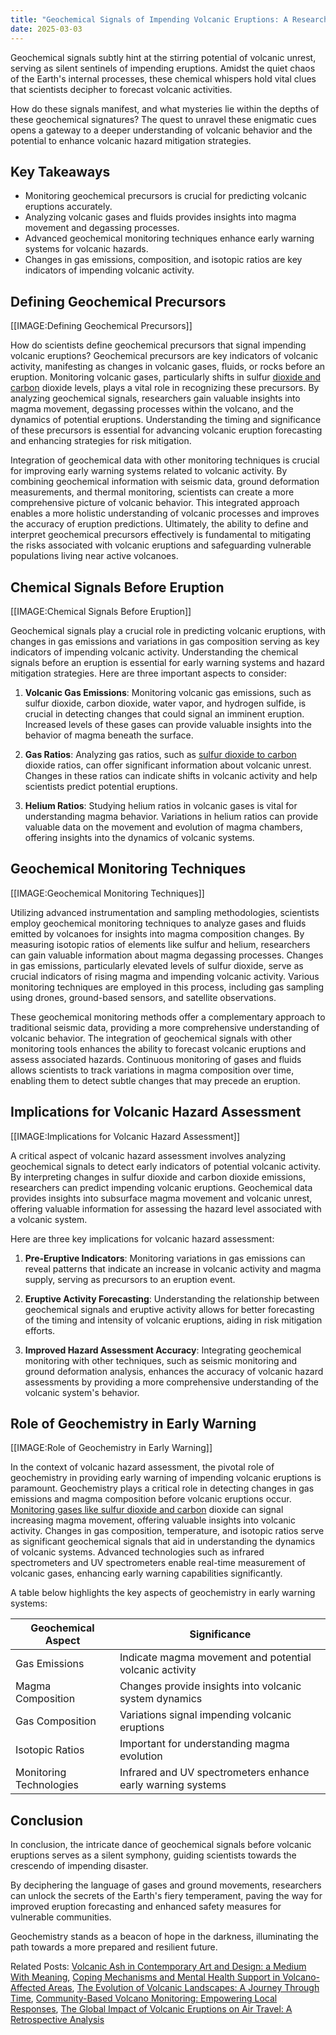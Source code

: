 ```yaml
---
title: "Geochemical Signals of Impending Volcanic Eruptions: A Research Frontier"
date: 2025-03-03
---
```


Geochemical signals subtly hint at the stirring potential of volcanic unrest, serving as silent sentinels of impending eruptions. Amidst the quiet chaos of the Earth's internal processes, these chemical whispers hold vital clues that scientists decipher to forecast volcanic activities.

How do these signals manifest, and what mysteries lie within the depths of these geochemical signatures? The quest to unravel these enigmatic cues opens a gateway to a deeper understanding of volcanic behavior and the potential to enhance volcanic hazard mitigation strategies.

## Key Takeaways

- Monitoring geochemical precursors is crucial for predicting volcanic eruptions accurately.
- Analyzing volcanic gases and fluids provides insights into magma movement and degassing processes.
- Advanced geochemical monitoring techniques enhance early warning systems for volcanic hazards.
- Changes in gas emissions, composition, and isotopic ratios are key indicators of impending volcanic activity.

## Defining Geochemical Precursors

\[\[IMAGE:Defining Geochemical Precursors\]\]

How do scientists define geochemical precursors that signal impending volcanic eruptions? Geochemical precursors are key indicators of volcanic activity, manifesting as changes in volcanic gases, fluids, or rocks before an eruption. Monitoring volcanic gases, particularly shifts in sulfur [dioxide and carbon](https://magmamatters.com/geothermal-energy-and-its-volcanic-origins/ "Geothermal Energy and Its Volcanic Origins") dioxide levels, plays a vital role in recognizing these precursors. By analyzing geochemical signals, researchers gain valuable insights into magma movement, degassing processes within the volcano, and the dynamics of potential eruptions. Understanding the timing and significance of these precursors is essential for advancing volcanic eruption forecasting and enhancing strategies for risk mitigation.

Integration of geochemical data with other monitoring techniques is crucial for improving early warning systems related to volcanic activity. By combining geochemical information with seismic data, ground deformation measurements, and thermal monitoring, scientists can create a more comprehensive picture of volcanic behavior. This integrated approach enables a more holistic understanding of volcanic processes and improves the accuracy of eruption predictions. Ultimately, the ability to define and interpret geochemical precursors effectively is fundamental to mitigating the risks associated with volcanic eruptions and safeguarding vulnerable populations living near active volcanoes.

## Chemical Signals Before Eruption

\[\[IMAGE:Chemical Signals Before Eruption\]\]

Geochemical signals play a crucial role in predicting volcanic eruptions, with changes in gas emissions and variations in gas composition serving as key indicators of impending volcanic activity. Understanding the chemical signals before an eruption is essential for early warning systems and hazard mitigation strategies. Here are three important aspects to consider:

1. **Volcanic Gas Emissions**: Monitoring volcanic gas emissions, such as sulfur dioxide, carbon dioxide, water vapor, and hydrogen sulfide, is crucial in detecting changes that could signal an imminent eruption. Increased levels of these gases can provide valuable insights into the behavior of magma beneath the surface.
    
2. **Gas Ratios**: Analyzing gas ratios, such as [sulfur dioxide to carbon](https://magmamatters.com/understanding-volcanic-formation-a-comprehensive-guide/ "Understanding Volcanic Formation: A Comprehensive Guide") dioxide ratios, can offer significant information about volcanic unrest. Changes in these ratios can indicate shifts in volcanic activity and help scientists predict potential eruptions.
    
3. **Helium Ratios**: Studying helium ratios in volcanic gases is vital for understanding magma behavior. Variations in helium ratios can provide valuable data on the movement and evolution of magma chambers, offering insights into the dynamics of volcanic systems.
    

## Geochemical Monitoring Techniques

\[\[IMAGE:Geochemical Monitoring Techniques\]\]

Utilizing advanced instrumentation and sampling methodologies, scientists employ geochemical monitoring techniques to analyze gases and fluids emitted by volcanoes for insights into magma composition changes. By measuring isotopic ratios of elements like sulfur and helium, researchers can gain valuable information about magma degassing processes. Changes in gas emissions, particularly elevated levels of sulfur dioxide, serve as crucial indicators of rising magma and impending volcanic activity. Various monitoring techniques are employed in this process, including gas sampling using drones, ground-based sensors, and satellite observations.

These geochemical monitoring methods offer a complementary approach to traditional seismic data, providing a more comprehensive understanding of volcanic behavior. The integration of geochemical signals with other monitoring tools enhances the ability to forecast volcanic eruptions and assess associated hazards. Continuous monitoring of gases and fluids allows scientists to track variations in magma composition over time, enabling them to detect subtle changes that may precede an eruption.

## Implications for Volcanic Hazard Assessment

\[\[IMAGE:Implications for Volcanic Hazard Assessment\]\]

A critical aspect of volcanic hazard assessment involves analyzing geochemical signals to detect early indicators of potential volcanic activity. By interpreting changes in sulfur dioxide and carbon dioxide emissions, researchers can predict impending volcanic eruptions. Geochemical data provides insights into subsurface magma movement and volcanic unrest, offering valuable information for assessing the hazard level associated with a volcanic system.

Here are three key implications for volcanic hazard assessment:

1. **Pre-Eruptive Indicators**: Monitoring variations in gas emissions can reveal patterns that indicate an increase in volcanic activity and magma supply, serving as precursors to an eruption event.
    
2. **Eruptive Activity Forecasting**: Understanding the relationship between geochemical signals and eruptive activity allows for better forecasting of the timing and intensity of volcanic eruptions, aiding in risk mitigation efforts.
    
3. **Improved Hazard Assessment Accuracy**: Integrating geochemical monitoring with other techniques, such as seismic monitoring and ground deformation analysis, enhances the accuracy of volcanic hazard assessments by providing a more comprehensive understanding of the volcanic system's behavior.
    

## Role of Geochemistry in Early Warning

\[\[IMAGE:Role of Geochemistry in Early Warning\]\]

In the context of volcanic hazard assessment, the pivotal role of geochemistry in providing early warning of impending volcanic eruptions is paramount. Geochemistry plays a critical role in detecting changes in gas emissions and magma composition before volcanic eruptions occur. [Monitoring gases like sulfur dioxide and carbon](https://magmamatters.com/the-art-and-science-of-volcano-monitoring/ "The Art and Science of Volcano Monitoring") dioxide can signal increasing magma movement, offering valuable insights into volcanic activity. Changes in gas composition, temperature, and isotopic ratios serve as significant geochemical signals that aid in understanding the dynamics of volcanic systems. Advanced technologies such as infrared spectrometers and UV spectrometers enable real-time measurement of volcanic gases, enhancing early warning capabilities significantly.

A table below highlights the key aspects of geochemistry in early warning systems:

| Geochemical Aspect | Significance |
| --- | --- |
| Gas Emissions | Indicate magma movement and potential volcanic activity |
| Magma Composition | Changes provide insights into volcanic system dynamics |
| Gas Composition | Variations signal impending volcanic eruptions |
| Isotopic Ratios | Important for understanding magma evolution |
| Monitoring Technologies | Infrared and UV spectrometers enhance early warning systems |

## Conclusion

In conclusion, the intricate dance of geochemical signals before volcanic eruptions serves as a silent symphony, guiding scientists towards the crescendo of impending disaster.

By deciphering the language of gases and ground movements, researchers can unlock the secrets of the Earth's fiery temperament, paving the way for improved eruption forecasting and enhanced safety measures for vulnerable communities.

Geochemistry stands as a beacon of hope in the darkness, illuminating the path towards a more prepared and resilient future.

Related Posts: [Volcanic Ash in Contemporary Art and Design: a Medium With Meaning](https://magmamatters.com/volcanic-ash-in-contemporary-art-and-design-a-medium-with-meaning-2/), [Coping Mechanisms and Mental Health Support in Volcano-Affected Areas](https://magmamatters.com/coping-mechanisms-and-mental-health-support-in-volcano-affected-areas-2/), [The Evolution of Volcanic Landscapes: A Journey Through Time](https://magmamatters.com/the-evolution-of-volcanic-landscapes-a-journey-through-time-2/), [Community-Based Volcano Monitoring: Empowering Local Responses](https://magmamatters.com/community-based-volcano-monitoring-empowering-local-responses-2/), [The Global Impact of Volcanic Eruptions on Air Travel: A Retrospective Analysis](https://magmamatters.com/the-global-impact-of-volcanic-eruptions-on-air-travel-a-retrospective-analysis-2/)
